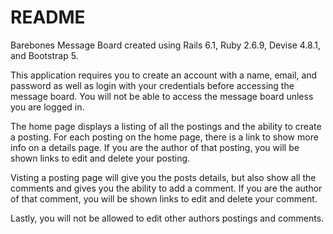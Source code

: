 # README

Barebones Message Board created using Rails 6.1, Ruby 2.6.9, Devise 4.8.1, and Bootstrap 5.

This application requires you to create an account with a name, email, and password as well as login with your 
credentials before accessing the message board. You will not be able to access the message board unless you are logged in.

The home page displays a listing of all the postings and the ability to create a posting. For each posting on the home 
page, there is a link to show more info on a details page. If you are the author of that posting, you will be shown links
 to edit and delete your posting.

Visting a posting page will give you the posts details, but also show all the comments and gives you the ability to add
 a comment. If you are the author of that comment, you will be shown links to edit and delete your comment.
 
Lastly, you will not be allowed to edit other authors postings and comments.

